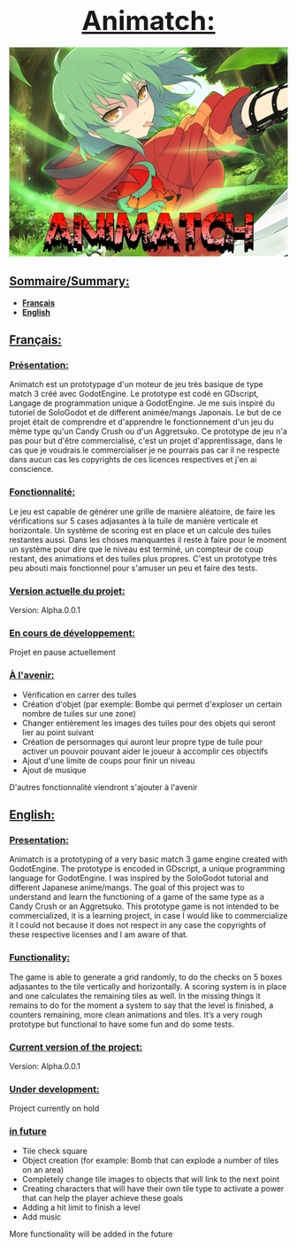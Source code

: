 <span style="text-align: center">

# <span style="text-decoration:underline; font-size: 3rem;">Animatch:</span>

![Animatch](Animatch.png)

</span>

## <span style="text-decoration:underline">Sommaire/Summary:</span>

* **[Français](#français)**
* **[English](#english)**

## <span style="text-decoration:underline"><a id="francais">Français:</a></span>

### <span style="text-decoration:underline"> Présentation:</span>
Animatch est un prototypage d'un moteur de jeu très basique de type match 3 créé avec GodotEngine. Le prototype est codé en GDscript, Langage de programmation unique à GodotEngine. Je me suis inspiré du tutoriel de SoloGodot et de different animée/mangs Japonais. Le but de ce projet était de comprendre et d'apprendre le fonctionnement d'un jeu du même type qu'un Candy Crush ou d'un Aggretsuko. Ce prototype de jeu n'a pas pour but d'être commercialisé, c'est un projet d'apprentissage, dans le cas que je voudrais le commercialiser je ne pourrais pas car il ne respecte dans aucun cas les copyrights de ces licences respectives et j'en ai conscience.

### <span style="text-decoration:underline">Fonctionnalité:</span>
Le jeu est capable de générer une grille de manière aléatoire, de faire les vérifications sur 5 cases adjasantes à la tuile de manière verticale et horizontale. Un système de scoring est en place et un calcule des tuiles restantes aussi. Dans les choses manquantes il reste à faire pour le moment un système pour dire que le niveau est terminé, un compteur de coup restant, des animations et des tuiles plus propres. C'est un prototype très peu abouti mais fonctionnel pour s'amuser un peu et faire des tests.

### <span style="text-decoration:underline">Version actuelle du projet:</span>
Version: Alpha.0.0.1

### <span style="text-decoration:underline">En cours de développement:</span>
Projet en pause actuellement 

### <span style="text-decoration:underline">À l'avenir:</span>
* Vérification en carrer des tuiles
* Création d'objet (par exemple: Bombe qui permet d'exploser un certain nombre de tuiles sur une zone)
* Changer entièrement les images des tuiles pour des objets qui seront lier au point suivant
* Création de personnages qui auront leur propre type de tuile pour activer un pouvoir pouvant aider le joueur à accomplir ces objectifs
* Ajout d'une limite de coups pour finir un niveau
* Ajout de musique

D'autres fonctionnalité viendront s'ajouter à l'avenir


## <span style="text-decoration:underline"><a id="english">English:</a></span>

### <span style="text-decoration:underline"> Presentation:</span>
Animatch is a prototyping of a very basic match 3 game engine created with GodotEngine. The prototype is encoded in GDscript, a unique programming language for GodotEngine. I was inspired by the SoloGodot tutorial and different Japanese anime/mangs. The goal of this project was to understand and learn the functioning of a game of the same type as a Candy Crush or an Aggretsuko. This prototype game is not intended to be commercialized, it is a learning project, in case I would like to commercialize it I could not because it does not respect in any case the copyrights of these respective licenses and I am aware of that.

### <span style="text-decoration:underline">Functionality:</span>
The game is able to generate a grid randomly, to do the checks on 5 boxes adjasantes to the tile vertically and horizontally. A scoring system is in place and one calculates the remaining tiles as well. In the missing things it remains to do for the moment a system to say that the level is finished, a counters remaining, more clean animations and tiles. It’s a very rough prototype but functional to have some fun and do some tests.

### <span style="text-decoration:underline">Current version of the project:</span>
Version: Alpha.0.0.1

### <span style="text-decoration:underline">Under development:</span>
Project currently on hold

### <span style="text-decoration:underline">in future</span>
* Tile check square
* Object creation (for example: Bomb that can explode a number of tiles on an area)
* Completely change tile images to objects that will link to the next point
* Creating characters that will have their own tile type to activate a power that can help the player achieve these goals
* Adding a hit limit to finish a level
* Add music

More functionality will be added in the future